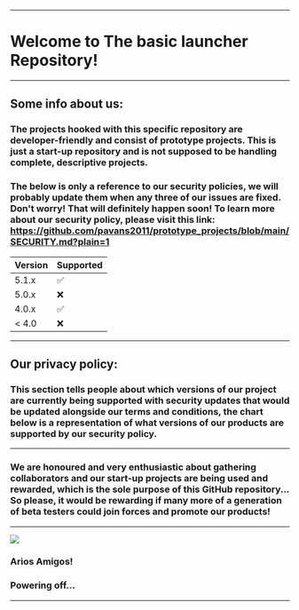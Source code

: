 
***

# Welcome to The basic launcher Repository!

***

## Some info about us:

### The projects hooked with this specific repository are developer-friendly and consist of prototype projects. This is just a start-up repository and is not supposed to be handling complete, descriptive projects.

### The below is only a reference to our security policies, we will probably update them when any three of our issues are fixed. Don't worry! That will definitely happen soon! To learn more about our security policy, please visit this link: https://github.com/pavans2011/prototype_projects/blob/main/SECURITY.md?plain=1

| Version | Supported          |
| ------- | ------------------ |
| 5.1.x   | :white_check_mark: |
| 5.0.x   | :x:                |
| 4.0.x   | :white_check_mark: |
| < 4.0   | :x:                |

***

## Our privacy policy: 

### This section tells people about which versions of our project are currently being supported with security updates that would be updated alongside our terms and conditions, the chart below is a representation of what versions of our products are supported by our security policy.

***


### We are honoured and very enthusiastic about gathering collaborators and our start-up projects are being used and rewarded, which is the sole purpose of this GitHub repository... So please, it would be rewarding if many more of a generation of beta testers could join forces and promote our products!


***
 
![](https://wallpaperaccess.com/full/323073.jpg)

### Arios Amigos!
### Powering off...

***

